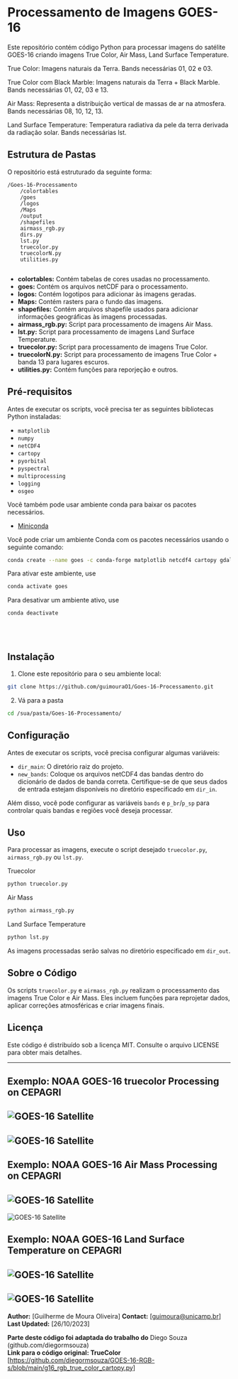 # Processamento de Imagens GOES-16

Este repositório contém código Python para processar imagens do satélite GOES-16 criando imagens True Color, Air Mass, Land Surface Temperature.

True Color: Imagens naturais da Terra. Bands necessárias 01, 02 e 03. 

True Color com Black Marble: Imagens naturais da Terra + Black Marble. Bands necessárias 01, 02, 03 e 13. 

Air Mass: Representa a distribuição vertical de massas de ar na atmosfera. Bands necessárias 08, 10, 12, 13.

Land Surface Temperature: Temperatura radiativa da pele da terra derivada da radiação solar. Bands necessárias lst.

## Estrutura de Pastas

O repositório está estruturado da seguinte forma:

```
/Goes-16-Processamento
    /colortables
    /goes
    /logos
    /Maps
    /output
    /shapefiles
    airmass_rgb.py
    dirs.py
    lst.py
    truecolor.py
    truecolorN.py
    utilities.py
    
```

- **colortables:** Contém tabelas de cores usadas no processamento.
- **goes:** Contém os arquivos netCDF para o processamento.
- **logos:** Contém logotipos para adicionar às imagens geradas.
- **Maps:** Contém rasters para o fundo das imagens.
- **shapefiles:** Contém arquivos shapefile usados para adicionar informações geográficas às imagens processadas.
- **airmass_rgb.py:** Script para processamento de imagens Air Mass.
- **lst.py:** Script para processamento de imagens Land Surface Temperature.
- **truecolor.py:** Script para processamento de imagens True Color.
- **truecolorN.py:** Script para processamento de imagens True Color + banda 13 para lugares escuros.
- **utilities.py:** Contém funções para reporjeção e outros.


## Pré-requisitos

Antes de executar os scripts, você precisa ter as seguintes bibliotecas Python instaladas:

- `matplotlib`
- `numpy`
- `netCDF4`
- `cartopy`
- `pyorbital`
- `pyspectral`
- `multiprocessing`
- `logging`
- `osgeo`


Você também pode usar ambiente conda para baixar os pacotes necessários.
- [Miniconda](https://docs.conda.io/en/latest/miniconda.html)

Você pode criar um ambiente Conda com os pacotes necessários usando o seguinte comando:

```bash
conda create --name goes -c conda-forge matplotlib netcdf4 cartopy gdal pyspectral pyorbital numpy multiprocessing osgeo
```

Para ativar este ambiente, use
```bash
conda activate goes
```
Para desativar um ambiente ativo, use
```bash
conda deactivate
```
<br>
<br>

## Instalação

1. Clone este repositório para o seu ambiente local:

```bash
git clone https://github.com/guimouraO1/Goes-16-Processamento.git
```
2. Vá para a pasta
```bash
cd /sua/pasta/Goes-16-Processamento/
```

## Configuração

Antes de executar os scripts, você precisa configurar algumas variáveis:

- `dir_main`: O diretório raiz do projeto.
- `new_bands`: Coloque os arquivos netCDF4 das bandas dentro do dicionário de dados de banda correta.
Certifique-se de que seus dados de entrada estejam disponíveis no diretório especificado em `dir_in`.

Além disso, você pode configurar as variáveis `bands` e `p_br`/`p_sp` para controlar quais bandas e regiões você deseja processar.

## Uso

Para processar as imagens, execute o script desejado `truecolor.py`, `airmass_rgb.py` ou `lst.py`.

Truecolor
```bash
python truecolor.py
```
Air Mass
```bash
python airmass_rgb.py
```
Land Surface Temperature
```bash
python lst.py
```
As imagens processadas serão salvas no diretório especificado em `dir_out`.

## Sobre o Código

Os scripts `truecolor.py` e `airmass_rgb.py` realizam o processamento das imagens True Color e Air Mass. Eles incluem funções para reprojetar dados, aplicar correções atmosféricas e criar imagens finais.

## Licença

Este código é distribuído sob a licença MIT. Consulte o arquivo LICENSE para obter mais detalhes.

---

## Exemplo: NOAA GOES-16 truecolor Processing on CEPAGRI

![GOES-16 Satellite](shapefiles/exemplos/truecolor_br.png)
---
![GOES-16 Satellite](shapefiles/exemplos/truecolor_sp.png)
---
## Exemplo: NOAA GOES-16 Air Mass Processing on CEPAGRI

![GOES-16 Satellite](shapefiles/exemplos/airmass_br.png)
---
![GOES-16 Satellite](shapefiles/exemplos/airmass_sp.png)

## Exemplo: NOAA GOES-16 Land Surface Temperature on CEPAGRI

![GOES-16 Satellite](shapefiles/exemplos/lst_br.png)
---
![GOES-16 Satellite](shapefiles/exemplos/lst_sp.png)
---
**Author:** [Guilherme de Moura Oliveira]
**Contact:** [guimoura@unicamp.br]
**Last Updated:** [26/10/2023]

**Parte deste código foi adaptada do trabalho do** Diego Souza (github.com/diegormsouza)<br>
**Link para o código original: TrueColor** [https://github.com/diegormsouza/GOES-16-RGB-s/blob/main/g16_rgb_true_color_cartopy.py]
